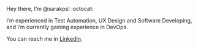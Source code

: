 Hey there, I’m @sarakps! :octocat:

I’m experienced in Test Automation, UX Design and Software Developing, and I’m currently gaining experience in DevOps. 

You can reach me in [LinkedIn](https://www.linkedin.com/in/sara-kopsa/). 
